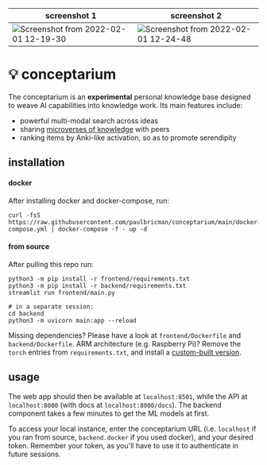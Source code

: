 |screenshot 1|screenshot 2|
|-|-|
|![Screenshot from 2022-02-01 12-19-30](https://user-images.githubusercontent.com/20104026/151968818-df3521d8-ea04-48a1-a21b-8cbb54f84bea.png)|![Screenshot from 2022-02-01 12-24-48](https://user-images.githubusercontent.com/20104026/151970146-2895a808-26af-4761-b087-57314b59a3b3.png)

# 💡 conceptarium

The conceptarium is an **experimental** personal knowledge base designed to weave AI capabilities into knowledge work. Its main features include:
- powerful multi-modal search across ideas
- sharing [microverses of knowledge](https://paulbricman.com/reflections/sharing-searches) with peers
- ranking items by Anki-like activation, so as to promote serendipity


## installation

#### docker

After installing docker and docker-compose, run:

```
curl -fsS https://raw.githubusercontent.com/paulbricman/conceptarium/main/docker-compose.yml | docker-compose -f - up -d
```

#### from source

After pulling this repo run:

```
python3 -m pip install -r frontend/requirements.txt
python3 -m pip install -r backend/requirements.txt
streamlit run frontend/main.py

# in a separate session:
cd backend
python3 -m uvicorn main:app --reload
```

Missing dependencies? Please have a look at `frontend/Dockerfile` and `backend/Dockerfile`. ARM architecture (e.g. Raspberry Pi)? Remove the `torch` entries from `requirements.txt`, and install a [custom-built version](https://github.com/ljk53/pytorch-rpi).

## usage

The web app should then be available at `localhost:8501`, while the API at `localhost:8000` (with docs at `localhost:8000/docs`). The backend component takes a few minutes to get the ML models at first.

To access your local instance, enter the conceptarium URL (i.e. `localhost` if you ran from source, `backend.docker` if you used docker), and your desired token. Remember your token, as you'll have to use it to authenticate in future sessions.
